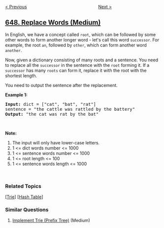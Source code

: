 <!--|This file generated by command(leetcode description); DO NOT EDIT.    |-->
<!--+----------------------------------------------------------------------+-->
<!--|@author    openset <openset.wang@gmail.com>                           |-->
<!--|@link      https://github.com/openset                                 |-->
<!--|@home      https://github.com/openset/leetcode                        |-->
<!--+----------------------------------------------------------------------+-->

[< Previous](../palindromic-substrings "Palindromic Substrings")
　　　　　　　　　　　　　　　　
[Next >](../dota2-senate "Dota2 Senate")

## [648. Replace Words (Medium)](https://leetcode.com/problems/replace-words "单词替换")

<p>In English, we have a concept called <code>root</code>, which can be followed by some other words to form another longer word - let&#39;s call this word <code>successor</code>. For example, the root <code>an</code>, followed by <code>other</code>, which can form another word <code>another</code>.</p>

<p>Now, given a dictionary consisting of many roots and a sentence. You need to replace all the <code>successor</code> in the sentence with the <code>root</code> forming it. If a <code>successor</code> has many <code>roots</code> can form it, replace it with the root with the shortest length.</p>

<p>You need to output the sentence after the replacement.</p>

<p><b>Example 1:</b></p>

<pre>
<b>Input:</b> dict = [&quot;cat&quot;, &quot;bat&quot;, &quot;rat&quot;]
sentence = &quot;the cattle was rattled by the battery&quot;
<b>Output:</b> &quot;the cat was rat by the bat&quot;
</pre>

<p>&nbsp;</p>

<p><b>Note:</b></p>

<ol>
	<li>The input will only have lower-case letters.</li>
	<li>1 &lt;= dict words number &lt;= 1000</li>
	<li>1 &lt;= sentence words number &lt;= 1000</li>
	<li>1 &lt;= root length &lt;= 100</li>
	<li>1 &lt;= sentence words length &lt;= 1000</li>
</ol>

<p>&nbsp;</p>

### Related Topics
  [[Trie](../../tag/trie/README.md)]
  [[Hash Table](../../tag/hash-table/README.md)]

### Similar Questions
  1. [Implement Trie (Prefix Tree)](../implement-trie-prefix-tree) (Medium)
